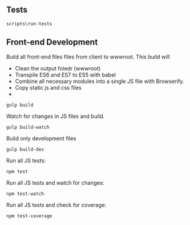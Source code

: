 Tests
-----

```  
scripts\run-tests
```
  
Front-end Development
-----------

Build all front-end files files from client to wwwroot. This build will
- Clean the output foledr (wwwroot)
- Transpile ES6 and ES7 to ES5 with babel
- Combine all necessary modules into a single JS file with Browserify.
- Copy static js and css files
- 

```
gulp build
```

Watch for changes in JS files and build.
```
gulp build-watch
```

Build only development files
```
gulp build-dev
```

Run all JS tests:

```  
npm test
```

Run all JS tests and watch for changes:
  
```  
npm test-watch
```

Run all JS tests and check for coverage:
  
```  
npm test-coverage
```
